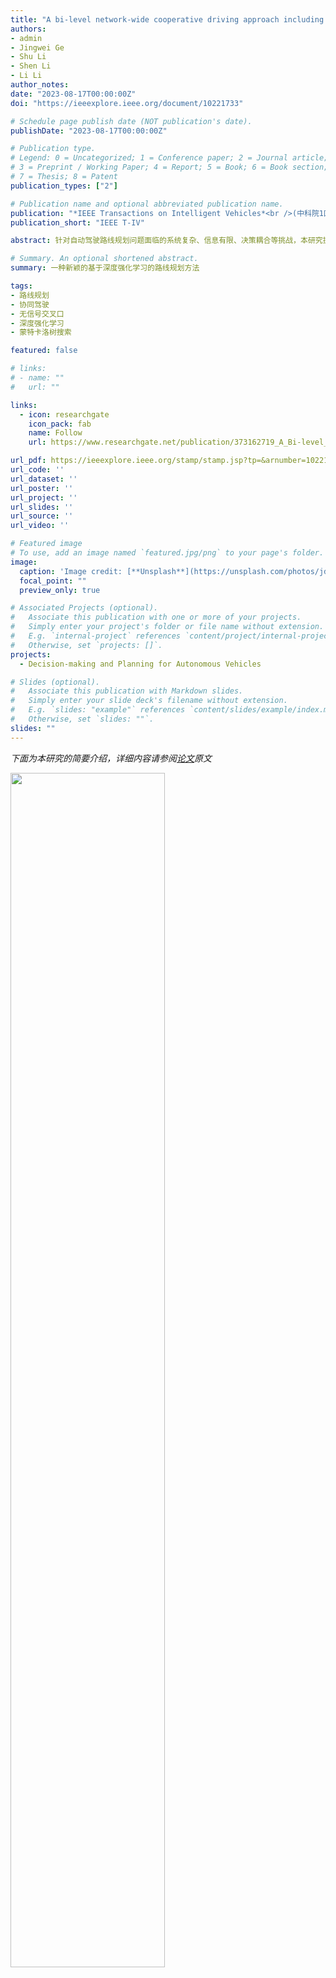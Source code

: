 ```yaml
---
title: "A bi-level network-wide cooperative driving approach including deep reinforcement learning-based routing"
authors:
- admin
- Jingwei Ge
- Shu Li
- Shen Li
- Li Li
author_notes:
date: "2023-08-17T00:00:00Z"
doi: "https://ieeexplore.ieee.org/document/10221733"

# Schedule page publish date (NOT publication's date).
publishDate: "2023-08-17T00:00:00Z"

# Publication type.
# Legend: 0 = Uncategorized; 1 = Conference paper; 2 = Journal article;
# 3 = Preprint / Working Paper; 4 = Report; 5 = Book; 6 = Book section;
# 7 = Thesis; 8 = Patent
publication_types: ["2"]

# Publication name and optional abbreviated publication name.
publication: "*IEEE Transactions on Intelligent Vehicles*<br />(中科院1区; JCR Q1区; 影响因子=8.200)"
publication_short: "IEEE T-IV"

abstract: 针对自动驾驶路线规划问题面临的系统复杂、信息有限、决策耦合等挑战，本研究提出了基于深度强化学习的路线规划算法。通过创新的分层决策机制和自组织动态规划规划原则，以及新颖的深度强化学习路线规划模型，实现了前馈、主动高效的路线规划性能，显著提升了自动驾驶汽车的出行效率，同时协同提高了交通巨系统的运行效率。

# Summary. An optional shortened abstract.
summary: 一种新颖的基于深度强化学习的路线规划方法

tags:
- 路线规划
- 协同驾驶
- 无信号交叉口
- 深度强化学习
- 蒙特卡洛树搜索

featured: false

# links:
# - name: ""
#   url: ""

links:
  - icon: researchgate
    icon_pack: fab
    name: Follow
    url: https://www.researchgate.net/publication/373162719_A_Bi-level_Network-wide_Cooperative_Driving_Approach_Including_Deep_Reinforcement_Learning-based_Routing

url_pdf: https://ieeexplore.ieee.org/stamp/stamp.jsp?tp=&arnumber=10221733
url_code: ''
url_dataset: ''
url_poster: ''
url_project: ''
url_slides: ''
url_source: ''
url_video: ''

# Featured image
# To use, add an image named `featured.jpg/png` to your page's folder. 
image:
  caption: 'Image credit: [**Unsplash**](https://unsplash.com/photos/jdD8gXaTZsc)'
  focal_point: ""
  preview_only: true

# Associated Projects (optional).
#   Associate this publication with one or more of your projects.
#   Simply enter your project's folder or file name without extension.
#   E.g. `internal-project` references `content/project/internal-project/index.md`.
#   Otherwise, set `projects: []`.
projects:
  - Decision-making and Planning for Autonomous Vehicles

# Slides (optional).
#   Associate this publication with Markdown slides.
#   Simply enter your slide deck's filename without extension.
#   E.g. `slides: "example"` references `content/slides/example/index.md`.
#   Otherwise, set `slides: ""`.
slides: ""
---
```


 *下面为本研究的简要介绍，详细内容请参阅[论文](https://ieeexplore.ieee.org/stamp/stamp.jsp?tp=&arnumber=10221733)原文*

<img src=Fig_1.jpg  width=70% />

**分层决策机制**。在上层，我们提出了基于多智能体深度强化学习（DRL）的动态路线规划模型，其以宏观的交通状态信息为输入，输出介观的路线选择。在下层，我们提出了基于蒙特卡洛树搜索的交叉口协同驾驶算法，其以介观层的系统状态信息作为输入，输出微观路权调度结果，即通过冲突区域的车辆的通行权分配。

---
<img src=Fig_2.jpg  width=70% />

**分层决策规划框架**。

---
<img src=Fig_3.jpg  width=70% />

**自组织路线规划机制和本文构建的深度强化学习模型**。（*a*）自组织路线规划机制。路线规划按照“想三步，看两步，走一步”的原则展开。红色阴影车道是候选路线，蓝色阴影车道是与两条候选路线相对应的后续车道。绿色阴影区域上的交通状态信息是动态路线规划的关键。蓝色虚线路线表示到达目的地的候选路线的最短后续路线。（*b*）深度强化学习模型的观测空间，其中左侧子图为一步距离观测，右侧子图为两步距离观测。

---
<img src=Fig_4.jpg  width=70% />

基于多智能体深度强化学习的路线规划模型训练。

---
<img src=Fig_5.jpg  width=70% />

**基于蒙特卡洛树搜索的交叉口自适应协同驾驶算法**。（*左*）交叉口车辆排队长度信息（由当前交叉口的路侧单元获得）和每条车道的驶入交通流量信息（由相邻交叉口的路侧单元和V2X通信获得）将用于确定控制区内车辆的路权分配（由蓝色虚线指示）。（*右*）通行证的说明。例如，“*BDEFCA*”是一个可行的传递顺序。当两辆车的路线冲突时，车辆在通过顺序中越靠前，其优先级就越高。比如，*Vehicle D*的优先级高于*Vehicle A*的优先级。

---
<img src=Fig_6.jpg  width=70% />

**基于蒙特卡洛树搜索的交叉口自适应协同驾驶算法**。MCTS算法：（*i*）选择：根据得分选择最有希望的节点；（*ii*）扩展：将未访问的子节点扩展到当前搜索树中；（*iii*）模拟：运行多轮次模拟，直到达到一个叶节点，即获得完整的路权分配；（*iv*）反向传播：根据叶节点的得分更新所有父节点的得分。

---
<img src=Fig_8.jpg  width=70% />

**性能**-不同到达率下车辆的出行耗时

---
<img src=Fig_9.jpg  width=70% />

**性能**-不同到达率下路网内的车辆累积量


---
<img src=Fig_10.jpg  width=70% />

**性能**-路网宏观基本图（Macroscopic fundamental diagram）结果

---
<img src=Fig_11.jpg  width=70% />

**不同方法下的模拟快照**：（*a*） 基准方法；（*b*） 本研究提出的方法。

---
<img src=Fig_12.jpg  width=70% />

**基于深度强化学习的路线规划模型训练**

---

## Citation
If you find our work is useful in your research, please consider citing:
```
@ARTICLE{10221733,
  author={Zhang, Jiawei and Ge, Jingwei and Li, Shu and Li, Shen and Li, Li},
  journal={IEEE Transactions on Intelligent Vehicles}, 
  title={A Bi-level Network-wide Cooperative Driving Approach Including Deep Reinforcement Learning-based Routing}, 
  year={2023},
  volume={},
  number={},
  pages={1-17},
  doi={10.1109/TIV.2023.3305818}
}
```

